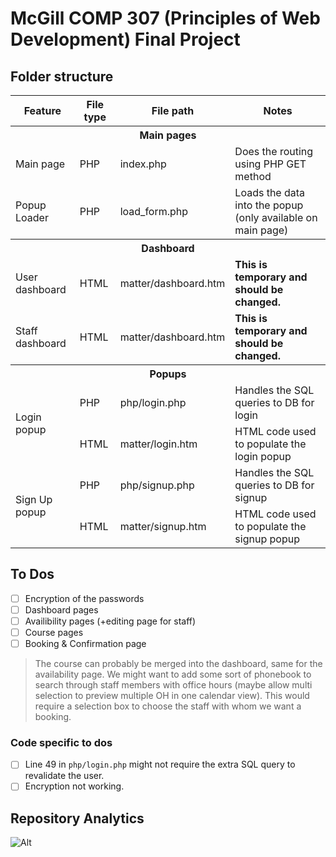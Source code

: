 # McGill COMP 307 (Principles of Web Development) Final Project

## Folder structure

<table>
    <tbody>
        <tr>
            <th>Feature</th>
            <th>File type</th>
            <th>File path</th>
            <th>Notes</th>
        </tr>
        <tr>
            <th colspan=4>Main pages</th>
        </tr>
        <tr>
            <td>Main page</td>
            <td>PHP</td>
            <td>index.php</td>
            <td>Does the routing using PHP GET method</td>
        </tr>
        <tr>
            <td>Popup Loader</td>
            <td>PHP</td>
            <td>load_form.php</td>
            <td>Loads the data into the popup (only available on main page)</td>
        </tr>
        <tr>
            <th colspan=4>Dashboard</th>
        </tr>
        <tr>
            <td rowspan=1>User dashboard</td>
            <td>HTML</td>
            <td>matter/dashboard.htm</td>
            <td><b>This is temporary and should be changed.</b></td>
        </tr>
        <tr>
            <td rowspan=1>Staff dashboard</td>
            <td>HTML</td>
            <td>matter/dashboard.htm</td>
            <td><b>This is temporary and should be changed.</b></td>
        </tr>
        <tr>
            <th colspan=4>Popups</th>
        </tr>
        <tr>
            <td rowspan=2>Login popup</td>
            <td>PHP</td>
            <td>php/login.php</td>
            <td>Handles the SQL queries to DB for login</td>
        </tr>
        <tr>
            <td>HTML</td>
            <td>matter/login.htm</td>
            <td>HTML code used to populate the login popup</td>
        </tr>
        <tr>
            <td rowspan=2>Sign Up popup</td>
            <td>PHP</td>
            <td>php/signup.php</td>
            <td>Handles the SQL queries to DB for signup</td>
        </tr>
        <tr>
            <td>HTML</td>
            <td>matter/signup.htm</td>
            <td>HTML code used to populate the signup popup</td>
        </tr>
    </tbody>
</table>

## To Dos

* [ ] Encryption of the passwords
* [ ] Dashboard pages
* [ ] Availibility pages (+editing page for staff)
* [ ] Course pages
* [ ] Booking & Confirmation page

>  The course can probably be merged into the dashboard, same for the availability page. We might want to add some sort of phonebook to search through staff members with office hours (maybe allow multi selection to preview multiple OH in one calendar view). This would require a selection box to choose the staff with whom we want a booking.

### Code specific to dos

* [ ] Line 49 in `php/login.php` might not require the extra SQL query to revalidate the user.
* [ ] Encryption not working.

## Repository Analytics

![Alt](https://repobeats.axiom.co/api/embed/cc50e34da53c299fd9a5fc0523f897c5b004073c.svg "Repobeats analytics image")
